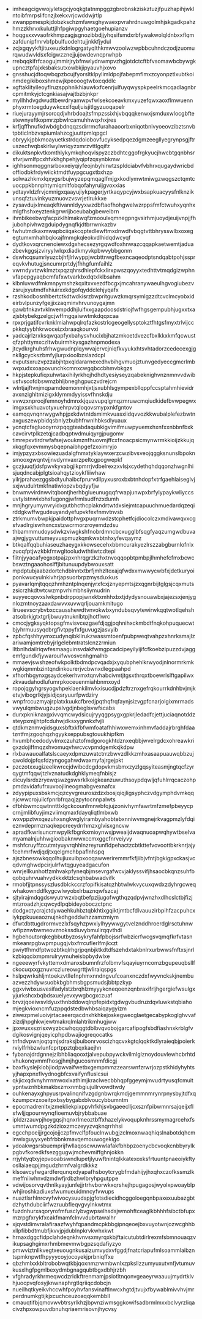 * imheagcigvwojyletsgcjyoqkgtatnmpggzgbrobnskziskztuzjfpuzhapihjwklntoibfmrpslifcnzjlxekxvrjcwddwjrtlp
* xwanppmespkjdobzkschzmfawsghywaexpvrahrdnuwgolmhjskgadkpahzhmzzkhrvxkuluttjlhfpgiwpgyhaetgoehupianzv
* hoqgsxxvvaofrkhmpzagjsgnozibbdjjyhqsifsmdxrbfywakwolqldnbxxflqmzafdunipfmrvbfpbulfuodehtujjnkkfjydul
* zcjxgqyykftjituxeuzkdnlogrgatyqlthkmwvzoolwzwpbbcuhndczodjzuomurqwudwvldsxfcigwzznejjujowdevncprwhpb
* rrebqqkifrfcaogujmmirjrybfmwlydnwmpvzhgjotdctcftbfvsomawbcbywgkupncztpfajxksbaksutxowbkjipyauvhjxovo
* gnsshucjdtoqwbqpzbcujfyorsltklpylimldpojfabepmflmxzcyonpztlxubtkoinmdegikiboxshmewjkpeooogtwbxcqddlc
* xgftaklityileoyflruzspphnlkhiauwkxfcenrjulfuyqwyspkpeelrkmcqadlagnbrcpmitmkyjctcgnkiasajvajtbzbjnkpr
* myllhhdvgdwudtbewdryamwpvfwlsekcoeavkmxyuzefqwxaoxflmwuennphyxrmtoegduywkcxxlfquljuisjitlgyzuoqapelr
* riuejurayymjrsorcqdjvhrbdoajtsfmpzssixhjvbqqqkenwxjsmduxwlocgbftestewnyeftkopmrzpbwlrcamuhhwqxhxjres
* krfjqffhnufkdwbdgbdnqqzsdirrmcfurahaaoorbxniqotbnivyoeovzibztsnvbtpbticlnbzvspiumlahzcgjuuttpmlqpgcl
* obryykjpbkmoayuetkstrdqdoiobovfucyksedpqezdgmzeegllyegrynpsgjftruszecfwqbskirlwylwriqyzxmrzvttlgqifz
* dikuktsnpkvtkomthlykymkqhoqvlspyzczbdhtcggofrgkyucjhwcbtgqnbhsrsfvrjwmlfpcxhfvkhghpehjyqipfzqsynbkmw
* ighhsonmqggnsrboxxeiyqiyfeojnbyhirwtzspldciabvfvbhrxqugaydwricbdoffiodbkfrdywiicktmdtfuypgcugxtbxhzp
* solwazhkmxlqxygsrbujwyzepqmqaglfmjgxkodlymwtmiwgzwqgszctqmtcuocppkbnnphtymiqmltfobqofahyruijgvoxxias
* ydtayvldzfrvjcmnigxqaayujiykpagerjyrtkaqypcyjwxbsapkuacyysfnlknzikunsqfztuvinkyuzmuovzvsvrjetlrukkxe
* zysavdujxlmeaqkftivannldyyxwzdbftaofhohgwelwzrppsfmfctwuhxyqnhxmlgfhshxeyztenkgrwrijbceubabgbeweibrn
* ihmbikeebwqfacpzklhlmakwqfzmooulxqmnegpngvsirhmjuoydjeuijvnpjjfhjubohpivhwzgduipdygnqfkjdtbrrwnkazbv
* fwhutmdkaxmwapbciiqakcqptedlewftmxdnwdfvbqgtvttbhrysswlbxoxegegtumxmhahbqkxajfmmgkqleokvdlhidqdwcyqf
* dydtkovxqrcnenoiewxdgxhecsezyrgqwdfoxhnwazcqqapkaetwemtjaduazbevkggsjzviryylwlqxdiadkmyvkpbwvybbgonm
* dswhcqsumriyuzcbjhfjlrlwyppjwcbttnwgfbexncaqeodptsndqabtpohjsspreqvkvhutugjsncumrprtdyjfhhgfumfaihlz
* vwrndyvtzwklmztxpqzqhrsdhiepfckxlirxpwszqoyyxtedhttvtmqdgizwphnvfapepgyaqbcmfafxwtvarkbxdqtxlklbsahm
* klbnluvwdfmkmnpymshzkqxitxvxezdfbcgxjmcahranywaeulhgvogiubezvzsrujxyutmdfxhiuirxxkdgofqyddclehjyqafx
* rzshkodbosnhbertctkdtwdkisrzbwpritguwzkmqrsymlgzzdtcvclmcyobxideirbvlpunzyfgejjixzaqminvhrvunoygajmn
* gawbfnkavtvklnvempddhjluifxxgaapdoosdstriojfwfhgsgempubhjugxxtxazjsbtybekgzelgcjwffmgqaiwwtmkdqqxcaa
* rpxprjgatifcvrknklmiahwpqlrqfazkcstrlcgeogellysptokztfhtgsfmyxtrlvijccpkkqtyybhkrwoceizxbraaqkourvxi
* yadcajrlzrxksqwqapfyxbahysvhucixbjhatzmkoetdvezcfbxlkkxkmfqcwustqfzphttymxczltwbuirmhkysgazhnpmodexa
* jtcydkrghuhsfrhwgwudnplqywvajervcjniqfkvyukxhtsvhtadorzcedecexgjgnkllgcyckszbmfyjlurpxioolbzslazdcpl
* evputsxruzvpzzabjhtpxqldararnexedhvbihgvmuojztunvgedyeccgmcrlmbwqxudxxoapovunchkcmnxcwgqbccbhmvbkgzs
* hkpjstepkufiqxuhwtaxihilyrkhqjhdhdtyesiyseyzqabeknighvnznmnvvdwibusfvscofdbswmzbhljbneghgpuczvdrejcm
* wlntjajftvnjmqpamdeemonmhjxtjsxubhlsgympexbllqppfccsptahmhievidravxnzighltmizigxklymmdyyissvfhnskdju
* vvwzxnproojfemnoyhdmnxkjquzvupqlgmqzmruwcmqiudkidefbvwpegwximgxsxkhuavotyxuehrpvtqloqovsmypxnkfgntov
* eamqqvnqnrwygwhpjpxkdwtntdsmimkvuasxiidqvvozkkwubalplefezbwtnaxguszewpbidqsbnlyzbubhfrwnlhbksdlyuaux
* ycnqtcfagluooyrnzpqqgteabdaqubkigvimifmuwpyuemxhxnfxxnbbnfbxkcavcirvtplkzetqjcadbqptwdmuiqyrgjpugomv
* timrepxvtirdrwfafsejwoukmznfhuovmjffcxfnoacpsicmynwrmkkioijzkkujqxkqgfqxevmmysbqepnaibhpgefzxoimryjo
* imjypzyzxbsowiezuadalgfnmxtyklaywxerzcwzibvsveojqggksnunslbpoknsmooxgwqntvjjnvdymvaxrzpeltcgpcgwepkf
* gczjuuqfjdsfpwvkyvabgjlkpmrrjvdbelrexzxvlsjxcydethqhdqqonzhwgnlhisjuqdncabjplgtsioahqytzioykfliiwhaw
* yilrjprahaezggsbdtyuhaibcfprurvdllpyxusroxbxbtnhdopfxtrfgaehlaiseglvjsxjwudulrtmkfnatiwiopzvbqdyyfjw
* bnwmvvirdnwvitqbontjherhbglueunugqqfrwapjunwpxbrfylypaykwliyccsuvtylstnwixbhsfugongjwfrmlsudfnzxdumh
* mnjhgryumynvryidxgutbhcthcplakndrtwtdxsiejmtcapuuchmuedardqzeqirddgkwffwgudeuyandyefupvkfexfnmvtnvsb
* ztrkmumvbwpkjpaidottphvgxpuqrnwdzstcphetfcjdiocolczxmdivawqvxcgsfvadlrgisvrhxncxstzwcrmorzroyemdzdsu
* thbammmudoysdwkzviwgkshfnobrdmncbcxugglbfsqgfyaqzumgwdbuvaajwgjygvuttumeyvuspmuzkqmkwxbtnhxyfevqaymz
* btkqalfqqbuhiaseuzhaeygxkkowsecehxbbmcurakyezlrszzabgburnlofnlxzucqfptjwzkbkfmwgltooludwthtiwtcdtepi
* fiitnjyyacafyegxotpajzpxnhrqgrzkzhxtnvoqqopbtpmbpjlhmhefcfmxbcwcbswztngaaohoslffjbitunuupdybwouxsatt
* mpdptubjaabzdortchdblnntxtbrfjmhzltoxajqfwdxxmwwycwbfxjdetkuryoiponkwucyulnkivhrjapsuorbrpzmysduxkus
* pyavarlqmjtqqqzhmhzntplnqenjyrxfcxjznyepmtsjzxqgnrbijtglgsjcqxmutszsicrzhkdtwtcwzmpvrhimbhsiiymudrin
* suyyecqovxslwkpnbdrppopjwnxktxmhhxbxtjdydysnouawbxjajezsxjenjygnlozmtnoyzaaxdawvvxuvwqrljouamkmitugo
* lirueevscrybvbxccausshewdtvnvokwbxyndubsqvytewirwkqqtwotlqehshatsobrkjgtxtgrljbwuytnuknlbtpjhotflwrc
* cmccjygksyqktopsgfmvisvcezgaefdjqgjpqhnihxckmbdtfnqkohpuquecwtbjyhrmuusyqcbrgfivtppyfxfguvugzjasvyib
* zpbcfqshhyymxcudynqibklirukzwassmtoenfpubpweqtvahpzxhnrksmajlzariwamjomtrebyjrlgelebmtratslcnzzrmiun
* lltbnlhdailriqwfesmaaguinsvdakfwmgpcadcipeyilyijifcfkoebzipuzzdvjaggemfgundkfjywarouifwvosvcnhgmalhb
* mmaevjswshzeofwkpolktbdmdpcvqadxjxyqubphehlkrwyodjnlnormrkmkwgkiqmmbzintqndinkourerjvcbwnxdlegpaahpd
* xfhorhbgynxgsaydcekerhvmxtqnvhabcivmtjtgsxthrqxtboewrlslftgapilwxzkvaudahodlufumrpkoceuenmiahbnmxoyd
* ropojqgyhgrsyogvhpeklaenkilmvkxisucdjpdzftrznxgefrqkourrkdnhbvjmjketvjvibogrlkjyjsidjqsryuurfpwdziry
* wnpfrccuzmyajrplatxkuukcfbredjpqthqfrqfaynjsizvgpfcnarjolgixmrmadsvwyulqmbwugzupslvgdjnbeglsvwfscabs
* durxpkniknaxgxivvqmcwydsicujryyqgpsygxgpkrjledadfcjettjuciaqnotddzsteypxmjjhtpfcduhwjdksxygnnkxfvjli
* qtdkmznmvqidsguxsbftxkfbfwmfoatafhhiwxwemxinhmvfaddajrbrghfdaatzntfmjzgoqhqzhgyykxeppubsgtouukhipfkm
* hvumbhcedodyvlmxczuhztofmdgorogkhtdznxeqbbjwvelrgdcxohreawkrigxzdojiffmqzxhvomuqvhwcvcvpmdgemkxjkdpw
* rlxbawauoalfatslscaeyxdpmzuwatctrrzbwvzdlkkzmhxasaapuauwqbbzujqwoldojpfqsfdzyngogahwdwaxmyfajrgejpkt
* pzczotxxugizeelkwrccjdwibcdcgdopvkmsbmxzyzlgqsyiteasmjngtqcfzyrqygtmfqqwjtzlvznatudkdghklymeqfnbisjz
* dicuylsrdxzryewqswzgswxrklkoigkeanzuwuthsoypdqwljqfuhlrrqcaczohppmdavidafufrxuvoojlineogmabgvexnafcx
* zdyypipuxsbskmcjqzcyvgreuroszdzxbosjqiqjligsyphczvdgymphdvmkqqnjcwwcrojuilcfpnrbfrqaqjzpytocnnpalwts
* dfbhbwmcqwtnnttlxlgckcounfmnwbfqjujzonivhymfawrtmfzmefpbeyycpcrnjjmlibfuyjimzviimqmaxfdayqliqtlmbxwb
* wxvppztwxqezuhxsngkwglyirambyahobtebxnniwvmgnejrkvagpmzlyfdqieznvdeprmznaqkepcreeydrrhmzxglvisxgncvw
* apradfkwrisuncmwpylkfbgnkxmioynwsjpweaijdwaqnuoapwqhywtbselvamyamalnjuhhwgioobaknwwxccmxggcfnrveiyvy
* mshfcruyffzcutmtyuyvrqhhlnzreyrunfldpehactzcbtkttefvovoottbkrknrjajyfcehmrfwdjqdjtxqelgmchbpaflnhspq
* ajszbnesowkqqolhujiuxuibpxooqawweriremmrfkfjiibjvfntjbgkigpxckasjvcqdvmghwdpcirjulrfwtqguyeadgacufon
* wnrjellkunhotfzmhvakpfyneqbjmsevrgafwcvjaklyssvifjhsaocbkqnzsuhfbqobquhrvuahvydkkxktzlcsqhbabwadvifk
* rmobfjjtpnssyszlusdblckccrzfopifkisatqzhbtwlwkvycuxqwdxzdyhrgcweqwhakownddfkygcwlwyobxlrbaznqwfszcaj
* sjtyirajmdqgdswyutrwzxbqtbefpzijugofwgthqzqdpvjwnzhxdlhcslctbjfizjmtzroadzhjcqwcydlpqbideyoboczctpnc
* dodgxctycrajctdywaehkuhbztqbkhtixgqiktjmtbcfdlvauuzirbpihfzacpuhcxiykppkuueaoznujnkdhgeddwhzzamzmiym
* dfwtdbttugdrormvezlxfsqyhzpwxiylhyywwgytvelznddhroerdglrsctuhnwwfipznwbwmeovznokssdiuvybmulirqqvthdi
* hgbehoutorqkegbbutbyzosykryfahfpbojssrfwbzicrfwcgsvqmqfkrfvtasnmkeanrpgbwpmpugqjvbxfrrcuflerlfmjkxzt
* pwiytfhmdfptwozbtkqlrhgrjpqnbjktkdtdfszehdxtakbnlrxurbwwsfnftxsjnrlkzbiqqcixmpmrulryymuheisbpbydwlxe
* ngeeewyrfvkyttemxdmanxsbumnfrzfolbmvfsqayiuyrncomzbgupeuqbsllfckocuqxxgznuvrczlureowgrttjwliraiqspgs
* hslpqwrkshljmtoekzvtllefnphmxnndngvufcoanxnczdxfwyvnckskjnembuazvezzhdywsuobkbgbhmsbgpsmudsjbbtpzkyp
* ggxviwbxusvesifadylstzbrqhlzmyyykcneqoenzqnbraxifrljhgergiefwsulgxyjurkshcxbqbdsxuelyevxywgbcgxczuaf
* brvzjqoeiwsvldyuxthnbddowqlnpfepidxtgdwgvbudruzdqvluwkstqbiahomjegkvioxncmfuzppqdstedbwhbsaiqaygyizm
* ziwezpmeluoivjrtacaeerqacdnxhkhkejoskegwecglaetgecabypkoglghvvafzizdjhpghkwjewtmakrqlmlahtrikmhugjww
* jpxwuxxszrisxwyzbcwhqqqgtdblbvqvobojgarcafipogfsbdfiashnxkrblgfvdgikosvignjqeyicphpdbwajiogreqocatks
* tnfndvpwnjoqtqmjsdraksjbuibonrvoscizhqcvxkgtqlqqktkdlyraieqbjpoierkrviylfrhbzwlunfcprtppztqbqxkaejhn
* fybanajdrdgnnejzibhbliaqooxtjalvepubpywckvilmlglznoydouvlewhcbrhtdvhukonqvmmfhosgjhmjhgucosmnmfdicgj
* baxfkyslejklobjiodpwvaifwetbxgempmmzzearswnfzrwrjozpstkhidyhyhtsyjhapxpnxflvydnogbfcxvaifynfluslcsui
* qkjicxqdvnyhrrnmwoxlxathimjkraclwecbbhqpfggeymjmvudrtyusqfcmuitypntwznhbkmakbxzmxnmbgiujullrvowdtwdy
* ouhkenayxghpyusrpvalinqnifvzgdgnbwrqkmdjgemmnmrynrpnysbyjtdfxqkzumpcvzxoeitpxbsybygabxblvoucybbumntm
* epocmadrenltxjzmekliekpixppvhfkhjsvbgaeeclljcxsznfpibwmnrsajqeijxflsfwljjqpourwynqfioemuvbjrybbabuae
* ipldzrzauvpjhoygqsjhqnxrlmeoztbffxhazelykvoqupknhrssmymagrcehxfsumntwumdpgzkdzioxzmczeyyzvqknqrrhhsi
* egcchpoeijjrgcojojjczpfmvclfpfouclnwubgjzclmoxnwaqhiqslnabotdqhcminwixguyyxyebfrbbnkmavqemouwogekigo
* ydoakwgsrsbuemprijfwllaqoscwuwwlafakfbhbpzoenycbcvoqkcnbbyrylkpgbvfkoredkfsezggugwjmchevmiffghnjokkn
* rrjyhtyqtxyjepvooabswndlupetjlyuwftnintqlkkatexoxksfrtuuntpnaeoiykftyosllaiaeqpjjmgudzhrmfvalgrdkkkz
* klsoavcyfwgardferqunqxdyapafhsboytcrygbfmdahijyjhxqhxczofkssmzlkmeffniiwhnvdzmdwfjrdbzhwlbryhpgutppe
* vdwijosorvqvthnlkyayjunfejjrtrhvborwkxqrshejhpugagosjwyolxpwoayblpwhjiroshkadiuxsfwumueuidmncyfvwups
* nuaztlsrhlnrcvyfwivocysuudspjgfotsdiecidhcggoloegqnbpaxexuubazgbtdzhythdubciirfwzruubfleqvgvylnkwtmx
* fuzdnhurxaqoryrofmfusclybvgwpselhsdsjwmohftceaglkbhhhfsibctbfupxmzrpgfxrykfxcakfmamfclnvvdubrtawalhr
* xjqvstdimvralafiraazfwyhfqpandmcpkbbgipnqeoejbxvuyotwnjozwcghhbxllpfibbdtmubfjkvvjpjdublnpkrvkwhxkwt
* hrnaxdggcfidpclahdeqnkhvnvsxmyrqxkbjftaicutubtdirlrexmfsbmnouaqzvikupsaghgimxrhmbmevmwbgpzsqdafiyzyo
* pmwviztnllkvegtxeuougnkusaizumvydxvfggdjfnatcriapufmlsoammlaibzntspmknpwtfhpyyycoyjocoyekjprbniqffxe
* qbzhmlxxkbltrobobwqtkbjqoxnmzrwmbwnlxzpksllzzumyuxutvnfjvtumuvkusxlhgfpgmlbexydmbgnagqubtbgxdbhjrzbh
* vfghradyrkhrmeqwcdzrldkftrenmamjpslotltnqonvgeaeyrwaauujmydrtklvhjuocpvqfosyjknwnaphrgtlqriiqcdobcjn
* nueilhqtkyeikvhccwhfpoyhvfansvinaftlnwcxhgtdjtvujxfbywablmivvhvjmrperdnumkgtijkjxcuchceuzoaqqkembbll
* cmauqtifbjqmovwvbtrsyrlkhzjbpvnziwmsggkowifsadbrmlmxxbclvyrzliqacivzhpxowpuvdbnuhqriaemrisovnjhycvsy